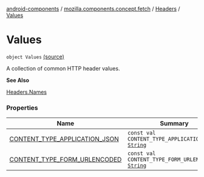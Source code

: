 [android-components](../../../index.md) / [mozilla.components.concept.fetch](../../index.md) / [Headers](../index.md) / [Values](./index.md)

# Values

`object Values` [(source)](https://github.com/mozilla-mobile/android-components/blob/master/components/concept/fetch/src/main/java/mozilla/components/concept/fetch/Headers.kt#L70)

A collection of common HTTP header values.

**See Also**

[Headers.Names](../-names/index.md)

### Properties

| Name | Summary |
|---|---|
| [CONTENT_TYPE_APPLICATION_JSON](-c-o-n-t-e-n-t_-t-y-p-e_-a-p-p-l-i-c-a-t-i-o-n_-j-s-o-n.md) | `const val CONTENT_TYPE_APPLICATION_JSON: `[`String`](https://kotlinlang.org/api/latest/jvm/stdlib/kotlin/-string/index.html) |
| [CONTENT_TYPE_FORM_URLENCODED](-c-o-n-t-e-n-t_-t-y-p-e_-f-o-r-m_-u-r-l-e-n-c-o-d-e-d.md) | `const val CONTENT_TYPE_FORM_URLENCODED: `[`String`](https://kotlinlang.org/api/latest/jvm/stdlib/kotlin/-string/index.html) |

